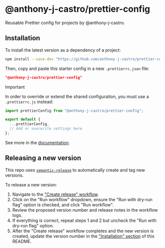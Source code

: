 # @anthony-j-castro/prettier-config

Reusable Prettier config for projects by @anthony-j-castro.

## Installation

To install the latest version as a dependency of a project:

```bash
npm install --save-dev "https://github.com/anthony-j-castro/prettier-config.git#semver:1.0.0"
```

Then, copy and paste this starter config in a new `.prettierrc.json` file:

```json
"@anthony-j-castro/prettier-config"
```

> [!IMPORTANT]  
> In order to override or extend the shared configuration, you must use a
> `.prettierrc.js` instead:
>
> ```js
> import prettierConfig from "@anthony-j-castro/prettier-config";
>
> export default {
>   ...prettierConfig,
>   // Add or overwrite settings here
> };
> ```
>
> See more in the
> [documentation](https://prettier.io/docs/en/configuration.html#sharing-configurations).

## Releasing a new version

This repo uses
[`semantic-release`](https://github.com/semantic-release/semantic-release) to
automatically create and tag new versions.

To release a new version:

1. Navigate to the
   ["Create release" workflow](https://github.com/anthony-j-castro/prettier-config/actions/workflows/release.yml).
2. Click on the "Run workflow" dropdown, ensure the "Run with dry-run flag"
   option is checked, and click "Run workflow".
3. Review the proposed version number and release notes in the workflow logs.
4. If everything is correct, repeat steps 1 and 2 but uncheck the "Run with
   dry-run flag" option.
5. After the "Create release" workflow completes and the new version is created,
   update the version number in the ["Installation" section](#installation) of
   this README.
